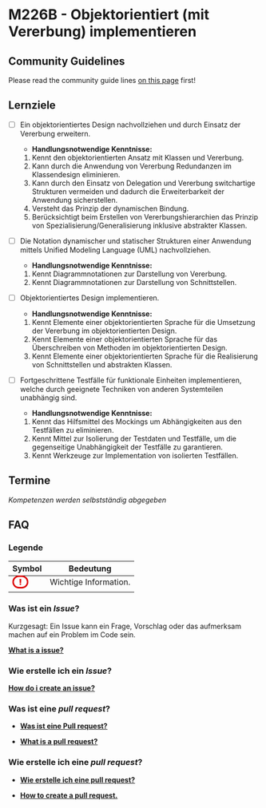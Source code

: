 # M226B - Objektorientiert (mit Vererbung) implementieren
## Community Guidelines
Please read the community guide lines [on this page](https://github.com/INFAxb/example-repository) first!

## Lernziele
- [ ] Ein objektorientiertes Design nachvollziehen und durch Einsatz der Vererbung erweitern.	
 	- **Handlungsnotwendige Kenntnisse:**
    1. Kennt den objektorientierten Ansatz mit Klassen und Vererbung.
    2. Kann durch die Anwendung von Vererbung Redundanzen im Klassendesign eliminieren.
    3. Kann durch den Einsatz von Delegation und Vererbung switchartige Strukturen vermeiden und dadurch die Erweiterbarkeit der Anwendung sicherstellen.
    4. Versteht das Prinzip der dynamischen Bindung.
    5. Berücksichtigt beim Erstellen von Vererbungshierarchien das Prinzip von Spezialisierung/Generalisierung inklusive abstrakter Klassen.

- [ ]	Die Notation dynamischer und statischer Strukturen einer Anwendung mittels Unified Modeling Language (UML) nachvollziehen.	
 	- **Handlungsnotwendige Kenntnisse:**
    1.	Kennt Diagrammnotationen zur Darstellung von Vererbung.
    2.	Kennt Diagrammnotationen zur Darstellung von Schnittstellen.

- [ ]	Objektorientiertes Design implementieren.	
 	- **Handlungsnotwendige Kenntnisse:**
    1.	Kennt Elemente einer objektorientierten Sprache für die Umsetzung der Vererbung im objektorientierten Design.
    2.	Kennt Elemente einer objektorientierten Sprache für das Überschreiben von Methoden im objektorientierten Design.
    3.	Kennt Elemente einer objektorientierten Sprache für die Realisierung von Schnittstellen und abstrakten Klassen.

- [ ]	Fortgeschrittene Testfälle für funktionale Einheiten implementieren, welche durch geeignete Techniken von anderen Systemteilen unabhängig sind.	
 	- **Handlungsnotwendige Kenntnisse:**
    1.	Kennt das Hilfsmittel des Mockings um Abhängigkeiten aus den Testfällen zu eliminieren.
    2.	Kennt Mittel zur Isolierung der Testdaten und Testfälle, um die gegenseitige Unabhängigkeit der Testfälle zu garantieren.
    3.	Kennt Werkzeuge zur Implementation von isolierten Testfällen.

## Termine
*Kompetenzen werden selbstständig abgegeben*



## FAQ



### Legende

| <strong>Symbol</strong>                                      | Bedeutung             |
| ------------------------------------------------------------ | --------------------- |
| <span style="font-weight: 900; color: #DD0000; border: 3px solid #DD0000; border-radius: 30px; padding-left: 10px; padding-right: 10px;">!</span> | Wichtige Information. |
|                                                              |                       |



### Was ist ein <i>Issue</i>?

Kurzgesagt: Ein Issue kann ein Frage, Vorschlag oder das aufmerksam machen auf ein Problem im Code sein.

<strong><a href="https://docs.github.com/en/issues/tracking-your-work-with-issues/about-issues" target="_blank">What is a issue?</a></strong>



### Wie erstelle ich ein <i>Issue</i>?

<strong><a href="https://docs.github.com/en/issues/tracking-your-work-with-issues/creating-an-issue" target="_blank">How do i create an issue?</a></strong>



### Was ist eine <i>pull request</i>?

+ <strong><a href="https://docs.github.com/de/github/collaborating-with-pull-requests/proposing-changes-to-your-work-with-pull-requests/about-pull-requests" target="_blank">Was ist eine Pull request?</a></strong>

+ <strong><a href="https://docs.github.com/en/github/collaborating-with-pull-requests/proposing-changes-to-your-work-with-pull-requests/about-pull-requests" target="_blank">What is a pull request?</a></strong>



### Wie erstelle ich eine <i>pull request</i>?

+ <strong><a href="https://docs.github.com/de/github/collaborating-with-pull-requests/proposing-changes-to-your-work-with-pull-requests/creating-a-pull-request" target="_blank">Wie erstelle ich eine pull request?</a></strong>

+ <strong><a href="https://docs.github.com/en/github/collaborating-with-pull-requests/proposing-changes-to-your-work-with-pull-requests/creating-a-pull-request" target="_blank">How to create a pull request.</a></strong>

